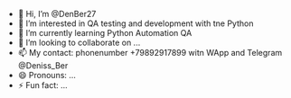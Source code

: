 - 👋 Hi, I’m @DenBer27
- 👀 I’m interested in QA testing and development with tne Python
- 🌱 I’m currently learning Python Automation QA
- 💞️ I’m looking to collaborate on ...
- 📫 My contact: phonenumber +79892917899 witn WApp and Telegram @Deniss_Ber
- 😄 Pronouns: ...
- ⚡ Fun fact: ...

<!---
DenBer27/DenBer27 is a ✨ special ✨ repository because its `README.md` (this file) appears on your GitHub profile.
You can click the Preview link to take a look at your changes.
--->
